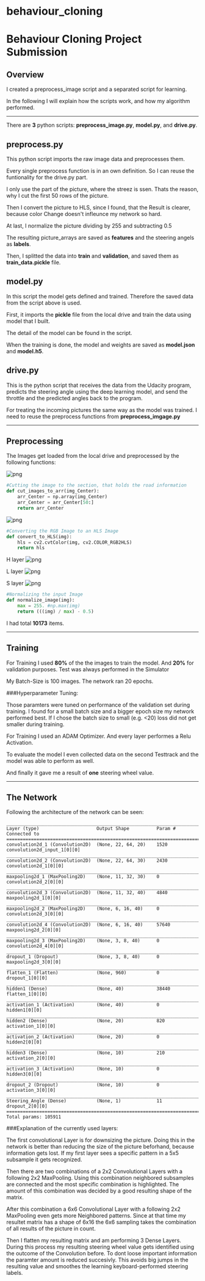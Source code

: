 # behaviour_cloning

# Behaviour Cloning Project Submission

## Overview

I created a preprocess_image script and a separated script for learning.

In the following I will explain how the scripts work, and how my algorithm performed.

---

There are **3** python scripts: **preprocess_image.py**, **model.py**, and **drive.py**.

## preprocess.py
This python script imports the raw image data and preprocesses them.

Every single preprocess function is in an own definition. So I can reuse the funtionality for the drive.py part.

I only use the part of the picture, where the streez is ssen. Thats the reason, why I cut the first 50 rows of the picture.

Then I convert the picture to HLS, since I found, that the Result is clearer, because color Change doesn't infleunce my network so hard.

At last, I normalize the picture dividing by 255 and subtracting 0.5

The resulting picture_arrays are saved as **features** and the steering angels as **labels**.

Then, I splitted the data into **train** and **validation**, and saved them as **train_data.pickle** file.

## model.py
In this script the model gets defined and trained. Therefore the saved data from the script above is used.

First, it imports the **pickle** file from the local drive and train the data using model that I built.

The detail of the model can be found in the script.

When the training is done, the model and weights are saved as **model.json** and **model.h5**.

## drive.py
This is the python script that receives the data from the Udacity program, predicts the steering angle using the deep learning model, and send the throttle and the predicted angles back to the program.

For treating the incoming pictures the same way as the model was trained. I need to reuse the preprocess functions from **preprocess_imgage.py**

---

## Preprocessing

The Images get loaded from the local drive and preprocessed by the following functions:

![png](./presentation/img1.png)
```python
#Cutting the image to the section, that holds the road information
def cut_images_to_arr(img_Center):
    arr_Center = np.array(img_Center)
    arr_Center = arr_Center[50:]
    return arr_Center
```
![png](./presentation/img2.png)

```python
#Converting the RGB Image to an HLS Image
def convert_to_HLS(img):
    hls = cv2.cvtColor(img, cv2.COLOR_RGB2HLS)
    return hls
```
H layer
![png](./presentation/img3.png)

L layer
![png](./presentation/img4.png)

S layer
![png](./presentation/img5.png)

```python
#Normalizing the input Image
def normalize_image(img):
    max = 255. #np.max(img)
    return (((img) / max) - 0.5)
```



I had total **10173** items.

---

## Training

For Training I used **80%** of the the images to train the model.
And **20%** for validation purposes.
Test was always performed in the Simulator

My Batch-Size is 100 images.
The network ran 20 epochs.

###Hyperparameter Tuning:

Those paramters were tuned on performance of the validation set during training.
I found for a small batch size and a bigger epoch size my network performed best.
If I chose the batch size to small (e.g. <20) loss did not get smaller during training.

For Training I used an ADAM Optimizer. And every layer performes a Relu Activation.

To evaluate the model I even collected data on the second Testtrack and the model was able to perform as well.

And finally it gave me a result of **one** steering wheel value.

---

## The Network

Following the architecture of the network can be seen:

    ____________________________________________________________________________________________________
    Layer (type)                     Output Shape          Param #     Connected to
    ====================================================================================================
    convolution2d_1 (Convolution2D)  (None, 22, 64, 20)    1520        convolution2d_input_1[0][0]
    ____________________________________________________________________________________________________
    convolution2d_2 (Convolution2D)  (None, 22, 64, 30)    2430        convolution2d_1[0][0]
    ____________________________________________________________________________________________________
    maxpooling2d_1 (MaxPooling2D)    (None, 11, 32, 30)    0           convolution2d_2[0][0]
    ____________________________________________________________________________________________________
    convolution2d_3 (Convolution2D)  (None, 11, 32, 40)    4840        maxpooling2d_1[0][0]
    ____________________________________________________________________________________________________
    maxpooling2d_2 (MaxPooling2D)    (None, 6, 16, 40)     0           convolution2d_3[0][0]
    ____________________________________________________________________________________________________
    convolution2d_4 (Convolution2D)  (None, 6, 16, 40)     57640       maxpooling2d_2[0][0]
    ____________________________________________________________________________________________________
    maxpooling2d_3 (MaxPooling2D)    (None, 3, 8, 40)      0           convolution2d_4[0][0]
    ____________________________________________________________________________________________________
    dropout_1 (Dropout)              (None, 3, 8, 40)      0           maxpooling2d_3[0][0]
    ____________________________________________________________________________________________________
    flatten_1 (Flatten)              (None, 960)           0           dropout_1[0][0]
    ____________________________________________________________________________________________________
    hidden1 (Dense)                  (None, 40)            38440       flatten_1[0][0]
    ____________________________________________________________________________________________________
    activation_1 (Activation)        (None, 40)            0           hidden1[0][0]
    ____________________________________________________________________________________________________
    hidden2 (Dense)                  (None, 20)            820         activation_1[0][0]
    ____________________________________________________________________________________________________
    activation_2 (Activation)        (None, 20)            0           hidden2[0][0]
    ____________________________________________________________________________________________________
    hidden3 (Dense)                  (None, 10)            210         activation_2[0][0]
    ____________________________________________________________________________________________________
    activation_3 (Activation)        (None, 10)            0           hidden3[0][0]
    ____________________________________________________________________________________________________
    dropout_2 (Dropout)              (None, 10)            0           activation_3[0][0]
    ____________________________________________________________________________________________________
    Steering_Angle (Dense)           (None, 1)             11          dropout_2[0][0]
    ====================================================================================================
    Total params: 105911

###Explanation of the currently used layers:

The first convolutional Layer is for downsizing the picture.
Doing this in the network is better than reducing the size of the picture beforhand, because information gets lost.
If my first layer sees a specific pattern in a 5x5 subsample it gets recognized.

Then there are two combinations of a 2x2 Convolutional Layers with a following 2x2 MaxPooling.
Using this combination neighbored subsamples are connected and the most specific combination is highlighted.
The amount of this combination was decided by a good resulting shape of the matrix.

After this combination a 6x6 Convolutional Layer with a following 2x2 MaxPooling even gets more Neighbored patterns.
Since at that time my resultet matrix has a shape of 6x16 the 6x6 sampling takes the combination of all results of the picture in count.

Then I flatten my resulting matrix and am performing 3 Dense Layers.
During this process my resulting steering wheel value gets identified using the outcome of the Convolution before.
To dont loose important information the paramter amount is reduced succesivly.
This avoids big jumps in the resulting value and smoothes the learning keyboard-performed steering labels.


